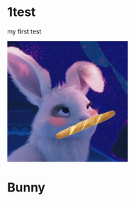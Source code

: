 # 1test
my first test

<img src="https://raw.githubusercontent.com/KrolikBunnyy/1test/main/2png.png" alt=""></img>
<h1>Bunny</h1>
